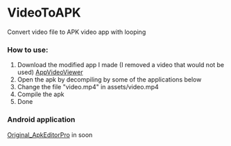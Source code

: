 # VideoToAPK
Convert video file to APK video app with looping

### How to use:
1. Download the modified app I made (I removed a video that would not be used) [AppVideoViewer](https://github.com/Video2App/VideoToAPK/blob/main/AppVideoViewer.apk?raw=true)
2. Open the apk by decompiling by some of the applications below
3. Change the file "video.mp4" in assets/video.mp4
4. Compile the apk
5. Done

### Android application 
[Original_ApkEditorPro](https://github.com/Video2App/VideoToAPK/blob/main/Original_ApkEditorPro.apk?raw=true) in soon
